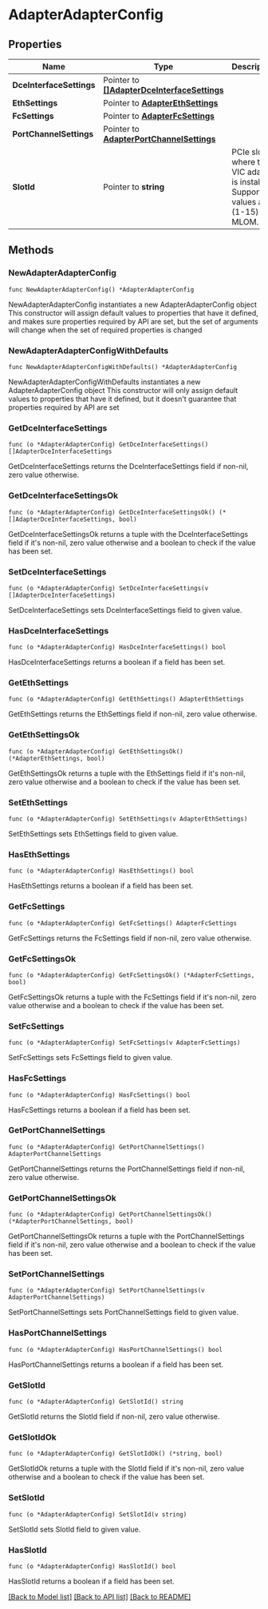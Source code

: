 # AdapterAdapterConfig

## Properties

Name | Type | Description | Notes
------------ | ------------- | ------------- | -------------
**DceInterfaceSettings** | Pointer to [**[]AdapterDceInterfaceSettings**](adapter.DceInterfaceSettings.md) |  | [optional] 
**EthSettings** | Pointer to [**AdapterEthSettings**](adapter.EthSettings.md) |  | [optional] 
**FcSettings** | Pointer to [**AdapterFcSettings**](adapter.FcSettings.md) |  | [optional] 
**PortChannelSettings** | Pointer to [**AdapterPortChannelSettings**](adapter.PortChannelSettings.md) |  | [optional] 
**SlotId** | Pointer to **string** | PCIe slot where the VIC adapter is installed. Supported values are (1-15) and MLOM. | [optional] 

## Methods

### NewAdapterAdapterConfig

`func NewAdapterAdapterConfig() *AdapterAdapterConfig`

NewAdapterAdapterConfig instantiates a new AdapterAdapterConfig object
This constructor will assign default values to properties that have it defined,
and makes sure properties required by API are set, but the set of arguments
will change when the set of required properties is changed

### NewAdapterAdapterConfigWithDefaults

`func NewAdapterAdapterConfigWithDefaults() *AdapterAdapterConfig`

NewAdapterAdapterConfigWithDefaults instantiates a new AdapterAdapterConfig object
This constructor will only assign default values to properties that have it defined,
but it doesn't guarantee that properties required by API are set

### GetDceInterfaceSettings

`func (o *AdapterAdapterConfig) GetDceInterfaceSettings() []AdapterDceInterfaceSettings`

GetDceInterfaceSettings returns the DceInterfaceSettings field if non-nil, zero value otherwise.

### GetDceInterfaceSettingsOk

`func (o *AdapterAdapterConfig) GetDceInterfaceSettingsOk() (*[]AdapterDceInterfaceSettings, bool)`

GetDceInterfaceSettingsOk returns a tuple with the DceInterfaceSettings field if it's non-nil, zero value otherwise
and a boolean to check if the value has been set.

### SetDceInterfaceSettings

`func (o *AdapterAdapterConfig) SetDceInterfaceSettings(v []AdapterDceInterfaceSettings)`

SetDceInterfaceSettings sets DceInterfaceSettings field to given value.

### HasDceInterfaceSettings

`func (o *AdapterAdapterConfig) HasDceInterfaceSettings() bool`

HasDceInterfaceSettings returns a boolean if a field has been set.

### GetEthSettings

`func (o *AdapterAdapterConfig) GetEthSettings() AdapterEthSettings`

GetEthSettings returns the EthSettings field if non-nil, zero value otherwise.

### GetEthSettingsOk

`func (o *AdapterAdapterConfig) GetEthSettingsOk() (*AdapterEthSettings, bool)`

GetEthSettingsOk returns a tuple with the EthSettings field if it's non-nil, zero value otherwise
and a boolean to check if the value has been set.

### SetEthSettings

`func (o *AdapterAdapterConfig) SetEthSettings(v AdapterEthSettings)`

SetEthSettings sets EthSettings field to given value.

### HasEthSettings

`func (o *AdapterAdapterConfig) HasEthSettings() bool`

HasEthSettings returns a boolean if a field has been set.

### GetFcSettings

`func (o *AdapterAdapterConfig) GetFcSettings() AdapterFcSettings`

GetFcSettings returns the FcSettings field if non-nil, zero value otherwise.

### GetFcSettingsOk

`func (o *AdapterAdapterConfig) GetFcSettingsOk() (*AdapterFcSettings, bool)`

GetFcSettingsOk returns a tuple with the FcSettings field if it's non-nil, zero value otherwise
and a boolean to check if the value has been set.

### SetFcSettings

`func (o *AdapterAdapterConfig) SetFcSettings(v AdapterFcSettings)`

SetFcSettings sets FcSettings field to given value.

### HasFcSettings

`func (o *AdapterAdapterConfig) HasFcSettings() bool`

HasFcSettings returns a boolean if a field has been set.

### GetPortChannelSettings

`func (o *AdapterAdapterConfig) GetPortChannelSettings() AdapterPortChannelSettings`

GetPortChannelSettings returns the PortChannelSettings field if non-nil, zero value otherwise.

### GetPortChannelSettingsOk

`func (o *AdapterAdapterConfig) GetPortChannelSettingsOk() (*AdapterPortChannelSettings, bool)`

GetPortChannelSettingsOk returns a tuple with the PortChannelSettings field if it's non-nil, zero value otherwise
and a boolean to check if the value has been set.

### SetPortChannelSettings

`func (o *AdapterAdapterConfig) SetPortChannelSettings(v AdapterPortChannelSettings)`

SetPortChannelSettings sets PortChannelSettings field to given value.

### HasPortChannelSettings

`func (o *AdapterAdapterConfig) HasPortChannelSettings() bool`

HasPortChannelSettings returns a boolean if a field has been set.

### GetSlotId

`func (o *AdapterAdapterConfig) GetSlotId() string`

GetSlotId returns the SlotId field if non-nil, zero value otherwise.

### GetSlotIdOk

`func (o *AdapterAdapterConfig) GetSlotIdOk() (*string, bool)`

GetSlotIdOk returns a tuple with the SlotId field if it's non-nil, zero value otherwise
and a boolean to check if the value has been set.

### SetSlotId

`func (o *AdapterAdapterConfig) SetSlotId(v string)`

SetSlotId sets SlotId field to given value.

### HasSlotId

`func (o *AdapterAdapterConfig) HasSlotId() bool`

HasSlotId returns a boolean if a field has been set.


[[Back to Model list]](../README.md#documentation-for-models) [[Back to API list]](../README.md#documentation-for-api-endpoints) [[Back to README]](../README.md)


